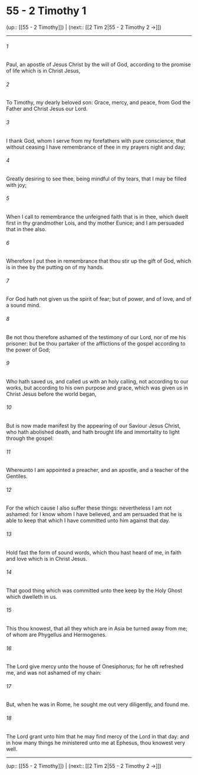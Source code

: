 # 55 - 2 Timothy 1

(up:: [[55 - 2 Timothy]]) | (next:: [[2 Tim 2|55 - 2 Timothy 2 →]])

***


###### 1 
Paul, an apostle of Jesus Christ by the will of God, according to the promise of life which is in Christ Jesus, 

###### 2 
To Timothy, my dearly beloved son: Grace, mercy, and peace, from God the Father and Christ Jesus our Lord. 

###### 3 
I thank God, whom I serve from my forefathers with pure conscience, that without ceasing I have remembrance of thee in my prayers night and day; 

###### 4 
Greatly desiring to see thee, being mindful of thy tears, that I may be filled with joy; 

###### 5 
When I call to remembrance the unfeigned faith that is in thee, which dwelt first in thy grandmother Lois, and thy mother Eunice; and I am persuaded that in thee also. 

###### 6 
Wherefore I put thee in remembrance that thou stir up the gift of God, which is in thee by the putting on of my hands. 

###### 7 
For God hath not given us the spirit of fear; but of power, and of love, and of a sound mind. 

###### 8 
Be not thou therefore ashamed of the testimony of our Lord, nor of me his prisoner: but be thou partaker of the afflictions of the gospel according to the power of God; 

###### 9 
Who hath saved us, and called us with an holy calling, not according to our works, but according to his own purpose and grace, which was given us in Christ Jesus before the world began, 

###### 10 
But is now made manifest by the appearing of our Saviour Jesus Christ, who hath abolished death, and hath brought life and immortality to light through the gospel: 

###### 11 
Whereunto I am appointed a preacher, and an apostle, and a teacher of the Gentiles. 

###### 12 
For the which cause I also suffer these things: nevertheless I am not ashamed: for I know whom I have believed, and am persuaded that he is able to keep that which I have committed unto him against that day. 

###### 13 
Hold fast the form of sound words, which thou hast heard of me, in faith and love which is in Christ Jesus. 

###### 14 
That good thing which was committed unto thee keep by the Holy Ghost which dwelleth in us. 

###### 15 
This thou knowest, that all they which are in Asia be turned away from me; of whom are Phygellus and Hermogenes. 

###### 16 
The Lord give mercy unto the house of Onesiphorus; for he oft refreshed me, and was not ashamed of my chain: 

###### 17 
But, when he was in Rome, he sought me out very diligently, and found me. 

###### 18 
The Lord grant unto him that he may find mercy of the Lord in that day: and in how many things he ministered unto me at Ephesus, thou knowest very well.

***

(up:: [[55 - 2 Timothy]]) | (next:: [[2 Tim 2|55 - 2 Timothy 2 →]])
